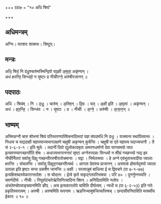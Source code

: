 +++
title = "१० अधि श्रियं"

+++
## अधिमन्त्रम्
अग्निः। पराशरः शाक्त्यः। त्रिष्टुप्।

## मन्त्रः
अधि॒ श्रियं॒ नि द॑धु॒श्चारु॑मस्मिन्दि॒वो यद॒क्षी अ॒मृता॒ अकृ॑ण्वन् ।  
अध॑ क्षरन्ति॒ सिन्ध॑वो॒ न सृ॒ष्टाः प्र नीची॑रग्ने॒ अरु॑षीरजानन् ॥

## पदपाठः
अधि॑ । श्रिय॑म् । नि । द॒धुः॒ । चारु॑म् । अ॒स्मि॒न् । दि॒वः । यत् । अ॒क्षी इति॑ । अ॒मृताः॑ । अकृ॑ण्वन् ।  
अध॑ । क्ष॒र॒न्ति॒ । सिन्ध॑वः । न । सृ॒ष्टाः । प्र । नीचीः॑ । अ॒ग्ने॒ । अरु॑षीः । अ॒जा॒न॒न् ॥

## भाष्यम्
अस्मिन्नग्नौ चारु शोभनां श्रियं परिस्तरणपरिषेचनादिरूपां यज्ञ संपदमधि नि दधुः । यजमाना स्थापितवन्तः । निधाय च यद्यदाक्षी यज्ञस्याज्यभागलक्षणे चक्षुषी अकृण्वन् कुर्वन्ति । चक्षुषी वा एते यज्ञस्य यदाज्यभागौ । तै सं २-६-२-१ । इति श्रुतेः । तदानीं दिवो द्युलोकादमृता अमरणधर्माणो देवा यागसमयो जात इत्यवगम्यागच्छन्तीति शेषः । अधाज्यभागानन्तरं सृष्टा अग्नेरुत्पन्नाः सिन्धवो न शीघ्रं गच्छन्त्यो नद्य इव नीचीर्नितरां सर्वासु दिक्षु गच्छन्तीररुषीरारोचमानाः । यद्वा । निर्मलरूपाः । हे अग्ने एवंभूतास्त्वदीया ज्वालाः क्षरन्ति । संचलन्ति । सर्वासु दिक्षूद्गच्छन्तीत्यर्थः । आगता देवाश्च प्राजानन् । अस्माकं होमायेदृश्यो ज्वाला उत्पन्ना इति हृष्टाः सन्तः प्रकर्षेण जानन्ति ॥ अक्षी । परत्वान्नुमं बाधित्वा ई च द्विवचने (पा ७-१-७७) इत्यक्षिशब्दस्येकारान्तादेशः । स चोदात्तः । ईत्वे कृते सकृद्गतपरिभाषया । परि ४० । पुनर्नुम्नभवति । सवर्णदीर्घः । नीचीः । निपूर्वादंचतेर्ऋत्विगित्यादिना क्विन् । अनिदितामिति नलोपः । अंचतेश्चोपसङ्ख्यानमिति ङीप् । अच इत्यकारलोपे चाविति दीर्घत्वम् । न्यधी च (पा ६-२-५३) इति गतेः प्रकृतिस्वरत्वम् । अरुषी । अरुषमिति रूपनाम । ऋहनिभ्यामुषजित्यर्तेरुषच् । छन्दसीवनिपाविति मत्वर्थीय ईकारः ॥ १० ॥